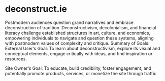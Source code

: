 # deconstruct.ie
Postmodern audiences question grand narratives and embrace deconstruction of tradition. Deconstructivism, decolonialism, and financial literacy challenge established structures in art, culture, and economics, empowering individuals to navigate and question these systems, aligning with postmodern values of complexity and critique.
Summary of Goals:
External User's Goal: To learn about deconstructivism, explore its visual and conceptual elements, engage critically with ideas, and find inspiration or resources.

Site Owner's Goal: To educate, build credibility, foster engagement, and potentially promote products, services, or monetize the site through traffic.


